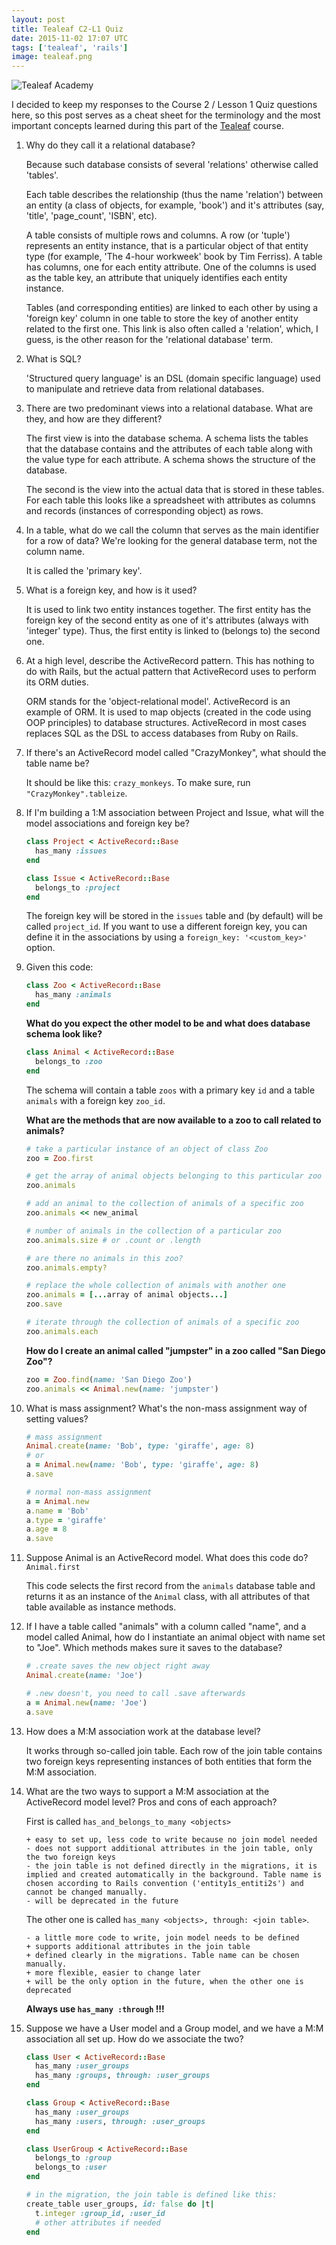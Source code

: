 ```yaml
---
layout: post
title: Tealeaf C2-L1 Quiz
date: 2015-11-02 17:07 UTC
tags: ['tealeaf', 'rails']
image: tealeaf.png
---
```


![Tealeaf Academy](tealeaf.png)

I decided to keep my responses to the Course 2 / Lesson 1 Quiz questions here, so this post serves as a cheat sheet for the terminology and the most important concepts learned during this part of the [Tealeaf][tl] course.

[tl]: http://www.gotealeaf.com

1. Why do they call it a relational database?

    Because such database consists of several 'relations' otherwise called 'tables'.

    Each table describes the relationship (thus the name 'relation') between an entity (a class of objects, for example, 'book') and it's attributes (say, 'title', 'page_count', 'ISBN', etc).

    A table consists of multiple rows and columns. A row (or 'tuple') represents an entity instance, that is a particular object of that entity type (for example, 'The 4-hour workweek' book by Tim Ferriss). A table has columns, one for each entity attribute. One of the columns is used as the table key, an attribute that uniquely identifies each entity instance.

    Tables (and corresponding entities) are linked to each other by using a 'foreign key' column in one table to store the key of another entity related to the first one. This link is also often called a 'relation', which, I guess, is the other reason for the 'relational database' term.

2. What is SQL?

    'Structured query language' is an DSL (domain specific language) used to manipulate and retrieve data from relational databases.

3. There are two predominant views into a relational database. What are they, and how are they different?

    The first view is into the database schema. A schema lists the tables that the database contains and the attributes of each table along with the value type for each attribute. A schema shows the structure of the database.

    The second is the view into the actual data that is stored in these tables. For each table this looks like a spreadsheet with attributes as columns and records (instances of corresponding object) as rows.

4. In a table, what do we call the column that serves as the main identifier for a row of data? We're looking for the general database term, not the column name.

    It is called the 'primary key'.

5. What is a foreign key, and how is it used?

    It is used to link two entity instances together. The first entity has the foreign key of the second entity as one of it's attributes (always with 'integer' type). Thus, the first entity is linked to (belongs to) the second one.

6. At a high level, describe the ActiveRecord pattern. This has nothing to do with Rails, but the actual pattern that ActiveRecord uses to perform its ORM duties.

    ORM stands for the 'object-relational model'. ActiveRecord is an example of ORM. It is used to map objects (created in the code using OOP principles) to database structures. ActiveRecord in most cases replaces SQL as the DSL to access databases from Ruby on Rails.

7. If there's an ActiveRecord model called "CrazyMonkey", what should the table name be?

    It should be like this: ```crazy_monkeys```. To make sure, run ```"CrazyMonkey".tableize```.

8. If I'm building a 1:M association between Project and Issue, what will the model associations and foreign key be?

    ```ruby
    class Project < ActiveRecord::Base
      has_many :issues
    end

    class Issue < ActiveRecord::Base
      belongs_to :project
    end
    ```

    The foreign key will be stored in the ```issues``` table and (by default) will be called ```project_id```. If you want to use a different foreign key, you can define it in the associations by using a ```foreign_key: '<custom_key>'``` option.

9. Given this code:

    ```ruby
    class Zoo < ActiveRecord::Base
      has_many :animals
    end
    ```

    **What do you expect the other model to be and what does database schema look like?**

    ```ruby
    class Animal < ActiveRecord::Base
      belongs_to :zoo
    end
    ```

    The schema will contain a table ```zoos``` with a primary key ```id``` and a table ```animals``` with a foreign key ```zoo_id```.

    **What are the methods that are now available to a zoo to call related to animals?**

    ```ruby
    # take a particular instance of an object of class Zoo
    zoo = Zoo.first

    # get the array of animal objects belonging to this particular zoo
    zoo.animals

    # add an animal to the collection of animals of a specific zoo
    zoo.animals << new_animal

    # number of animals in the collection of a particular zoo
    zoo.animals.size # or .count or .length

    # are there no animals in this zoo?
    zoo.animals.empty?

    # replace the whole collection of animals with another one
    zoo.animals = [...array of animal objects...]
    zoo.save

    # iterate through the collection of animals of a specific zoo
    zoo.animals.each
    ```

    **How do I create an animal called "jumpster" in a zoo called "San Diego Zoo"?**

    ```ruby
    zoo = Zoo.find(name: 'San Diego Zoo')
    zoo.animals << Animal.new(name: 'jumpster')
    ```

10. What is mass assignment? What's the non-mass assignment way of setting values?

    ```ruby
    # mass assignment
    Animal.create(name: 'Bob', type: 'giraffe', age: 8)
    # or
    a = Animal.new(name: 'Bob', type: 'giraffe', age: 8)
    a.save

    # normal non-mass assignment
    a = Animal.new
    a.name = 'Bob'
    a.type = 'giraffe'
    a.age = 8
    a.save
    ```

11. Suppose Animal is an ActiveRecord model. What does this code do? ```Animal.first```

    This code selects the first record from the ```animals``` database table and returns it as an instance of the ```Animal``` class, with all attributes of that table available as instance methods.

12. If I have a table called "animals" with a column called "name", and a model called Animal, how do I instantiate an animal object with name set to "Joe". Which methods makes sure it saves to the database?

    ```ruby
    # .create saves the new object right away
    Animal.create(name: 'Joe')

    # .new doesn't, you need to call .save afterwards
    a = Animal.new(name: 'Joe')
    a.save
    ```

13. How does a M:M association work at the database level?

    It works through so-called join table. Each row of the join table contains two foreign keys representing instances of both entities that form the M:M association.

14. What are the two ways to support a M:M association at the ActiveRecord model level? Pros and cons of each approach?

    First is called ```has_and_belongs_to_many <objects>```

    ```
    + easy to set up, less code to write because no join model needed
    - does not support additional attributes in the join table, only the two foreign keys
    - the join table is not defined directly in the migrations, it is implied and created automatically in the background. Table name is chosen according to Rails convention ('entity1s_entiti2s') and cannot be changed manually.
    - will be deprecated in the future
    ```

    The other one is called ```has_many <objects>, through: <join table>```.

    ```
    - a little more code to write, join model needs to be defined
    + supports additional attributes in the join table
    + defined clearly in the migrations. Table name can be chosen manually.
    + more flexible, easier to change later
    + will be the only option in the future, when the other one is deprecated
    ```

    **Always use ```has_many :through``` !!!**

15. Suppose we have a User model and a Group model, and we have a M:M association all set up. How do we associate the two?

    ```ruby
    class User < ActiveRecord::Base
      has_many :user_groups
      has_many :groups, through: :user_groups
    end

    class Group < ActiveRecord::Base
      has_many :user_groups
      has_many :users, through: :user_groups
    end

    class UserGroup < ActiveRecord::Base
      belongs_to :group
      belongs_to :user
    end

    # in the migration, the join table is defined like this:
    create_table user_groups, id: false do |t|
      t.integer :group_id, :user_id
      # other attributes if needed
    end
    ```
